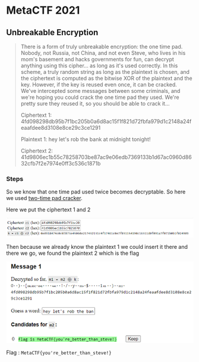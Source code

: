 # MetaCTF 2021

## Unbreakable Encryption

>There is a form of truly unbreakable encryption: the one time pad. Nobody, not Russia, not China, and not even Steve, who lives in his mom's basement and hacks governments for fun, can decrypt anything using this cipher... as long as it's used correctly. In this scheme, a truly random string as long as the plaintext is chosen, and the ciphertext is computed as the bitwise XOR of the plaintext and the key. However, if the key is reused even once, it can be cracked. We've intercepted some messages between some criminals, and we're hoping you could crack the one time pad they used. We're pretty sure they reused it, so you should be able to crack it...
>
>Ciphertext 1: 4fd098298db95b7f1bc205b0a6d8ac15f1f821d72fbfa979d1c2148a24feaafdee8d3108e8ce29c3ce1291
>
>Plaintext 1: hey let's rob the bank at midnight tonight!
>
>Ciphertext 2: 41d9806ec1b55c78258703be87ac9e06edb7369133b1d67ac0960d8632cfb7f2e7974e0ff3c536c1871b

### Steps

So we know that one time pad used twice becomes decryptable. So here we used [two-time pad cracker](https://www.tausquared.net/pages/ctf/twotimepad.html).

Here we put the ciphertext 1 and 2

![](img/hex.png)

Then because we already know the plaintext 1 we could insert it there and there we go, we found the plaintext 2 which is the flag

![](img/flag.png)

Flag : `MetaCTF{you're_better_than_steve!}`